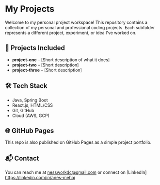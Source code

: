 # My Projects

Welcome to my personal project workspace! This repository contains a collection of my personal and professional coding projects. Each subfolder represents a different project, experiment, or idea I've worked on.

## 📁 Projects Included

- **project-one** – [Short description of what it does]
- **project-two** – [Short description]
- **project-three** – [Short description]

## 🛠 Tech Stack

- Java, Spring Boot
- React.js, HTML/CSS
- Git, GitHub
- Cloud (AWS, GCP)

## 🌐 GitHub Pages

This repo is also published on GitHub Pages as a simple project portfolio.

## 📬 Contact

You can reach me at nessworkdc@gmail.com or connect on [LinkedIn] https://linkedin.com/in/anes-mehai
